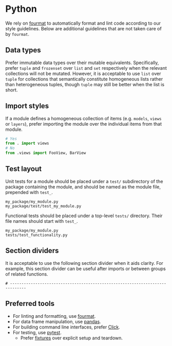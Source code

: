 # Python

We rely on [fourmat](https://github.com/4Catalyzer/fourmat) to automatically format and lint code according to our style guidelines. Below are additional guidelines that are not taken care of by `fourmat`.

## Data types

Prefer immutable data types over their mutable equivalents. Specifically, prefer `tuple` and `frozenset` over `list` and `set` respectively when the relevant collections will not be mutated. However, it is acceptable to use `list` over `tuple` for collections that semantically constitute homogeneous lists rather than heterogeneous tuples, though `tuple` may still be better when the list is short.

## Import styles

If a module defines a homogeneous collection of items (e.g. `models`, `views` or `layers`), prefer importing the module over the individual items from that module.

```python
# Yes
from . import views
# No
from .views import FooView, BarView
```

## Test layout

Unit tests for a module should be placed under a `test/` subdirectory of the package containing the module, and should be named as the module file, prepended with `test_`.

```
my_package/my_module.py
my_package/test/test_my_module.py
```

Functional tests should be placed under a top-level `tests/` directory. Their file names should start with `test_`.

```
my_package/my_module.py
tests/test_functionality.py
```

## Section dividers

It is acceptable to use the following section divider when it aids clarity. For example, this section divider can be useful after imports or between groups of related functions.

```
# -----------------------------------------------------------------------------
```

## Preferred tools

- For linting and formatting, use [fourmat](https://github.com/4Catalyzer/fourmat).
- For data frame manipulation, use [pandas](https://pandas.pydata.org/).
- For building command line interfaces, prefer [Click](http://click.pocoo.org/).
- For testing, use [pytest](https://pytest.org/).
    - Prefer [fixtures](https://docs.pytest.org/en/latest/fixture.html) over explicit setup and teardown.
